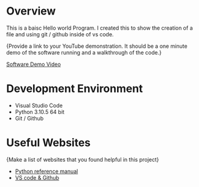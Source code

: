 # Overview

This is a baisc Hello world Program. I created this to show the creation of a file and using git / github inside of vs code.


{Provide a link to your YouTube demonstration.  It should be a one minute demo of the software running and a walkthrough of the code.}

[Software Demo Video](http://youtube.link.goes.here)

# Development Environment

* Visual Studio Code
* Python 3.10.5 64 bit
* Git / Github

# Useful Websites

{Make a list of websites that you found helpful in this project}
* [Python reference manual](https://docs.python.org/3/)
* [VS code & Github](https://code.visualstudio.com/docs/editor/versioncontrol)